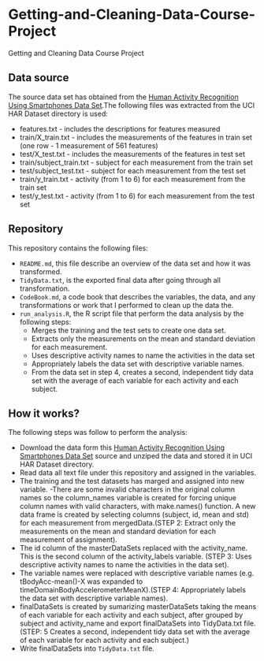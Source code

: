 # Getting-and-Cleaning-Data-Course-Project
Getting and Cleaning Data Course Project 

## Data source

The source data set has obtained from the [Human Activity Recognition Using Smartphones Data Set](http://archive.ics.uci.edu/ml/datasets/Human+Activity+Recognition+Using+Smartphones#).The following files was extracted from the UCI HAR Dataset directory is used:

- features.txt - includes the descriptions for features measured
- train/X_train.txt - includes the measurements of the features in train set (one row - 1 measurement of 561 features)
- test/X_test.txt - includes the measurements of the features in test set
- train/subject_train.txt - subject for each measurement from the train set
- test/subject_test.txt - subject for each measurement from the test set
- train/y_train.txt - activity (from 1 to 6) for each measurement from the train set
- test/y_test.txt - activity (from 1 to 6) for each measurement from the test set

## Repository

This repository contains the following files:

- `README.md`, this file describe an overview of the data set and how it was transformed.
- `TidyData.txt`, is the exported final data after going through all transformation.
- `CodeBook.md`, a code book that describes the variables, the data, and any transformations or work that I performed to clean up the data
the.
- `run_analysis.R`, the R script file that perform the data analysis by the following steps:
  - Merges the training and the test sets to create one data set.
  - Extracts only the measurements on the mean and standard deviation for each measurement.
  - Uses descriptive activity names to name the activities in the data set
  - Appropriately labels the data set with descriptive variable names.
  - From the data set in step 4, creates a second, independent tidy data set with the average of each variable for each activity and each subject.

## How it works?
The following steps was follow to perform the analysis:
- Download the data form this [Human Activity Recognition Using Smartphones Data Set](http://archive.ics.uci.edu/ml/datasets/Human+Activity+Recognition+Using+Smartphones#) source and unziped the data and stored it in UCI HAR Dataset directory.
- Read data all text file under this repository and assigned in the variables.
- The training and the test datasets has marged and assigned into new variable.
-There are some invalid characters in the original column names so the column_names variable is created for forcing unique column names with valid characters, with make.names() function. A new data frame is created by selecting columns (subject, id, mean and std) for each measurement from mergedData.(STEP 2: Extract only the measurements on the mean and standard deviation for each measurement of assignment).
- The id column of the masterDataSets replaced with the activity_name. This is the second column of the activity_labels variable. (STEP 3: Uses descriptive activity names to name the activities in the data set).
- The variable names were replaced with descriptive variable names (e.g. tBodyAcc-mean()-X was expanded to timeDomainBodyAccelerometerMeanX).(STEP 4: Appropriately labels the data set with descriptive variable names).
- finalDataSets is created by sumarizing masterDataSets taking the means of each variable for each activity and each subject, after grouped by subject and activity_name and export finalDataSets into TidyData.txt file.(STEP: 5 Creates a second, independent tidy data set with the average of each variable for each activity and each subject.)
 - Write finalDataSets into `TidyData.txt` file.
